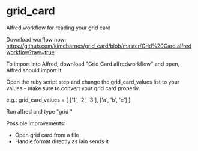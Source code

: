 grid_card
=========

Alfred workflow for reading your grid card

Download worflow now:
https://github.com/kimdbarnes/grid_card/blob/master/Grid%20Card.alfredworkflow?raw=true

To import into Alfred, download "Grid Card.alfredworkflow" and open, Alfred should import it.

Open the ruby script step and change the grid_card_values list to your values - make sure to convert your grid card properly.

e.g.:
grid_card_values = 
[
['1', '2', '3'],
['a', 'b', 'c']
]

Run alfred and type "grid <coord1> <coord2> <coord3>"

Possible improvements:
* Open grid card from a file
* Handle format directly as Iain sends it 
